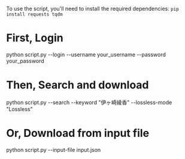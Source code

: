 To use the script, you'll need to install the required dependencies:
`pip install requests tqdm`

# First, Login

python script.py --login --username your_username --password your_password

# Then, Search and download

python script.py --search --keyword "伊ヶ崎綾香" --lossless-mode "Lossless"

# Or, Download from input file

python script.py --input-file input.json